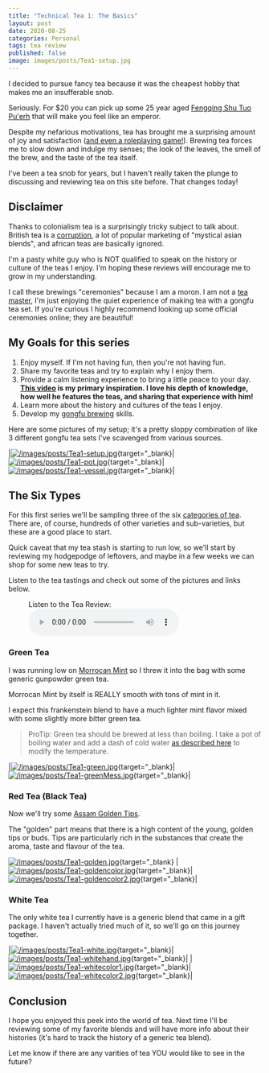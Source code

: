 ```yaml
---
title: "Technical Tea 1: The Basics"
layout: post
date: 2020-08-25
categories: Personal
tags: tea review
published: false
image: images/posts/Tea1-setup.jpg
---
```


I decided to pursue fancy tea because it was the cheapest hobby that makes me an insufferable snob. 

Seriously. For $20 you can pick up some 25 year aged [Fengqing Shu Tuo  Pu'erh](https://meileaf.com/tea/black-yunnan-tuo/) that will make you feel like an emperor.

Despite my nefarious motivations, tea has brought me a surprising amount of joy and satisfaction ([and even a roleplaying game!](/patreon)). Brewing tea forces me to slow down and indulge my senses; the look of the leaves, the smell of the brew, and the taste of the tea itself. 

I've been a tea snob for years, but I haven't really taken the plunge to discussing and reviewing tea on this site before. That changes today! 

## Disclaimer

Thanks to colonialism tea is a surprisingly tricky subject to talk about. British tea is a [corruption](https://www.aljazeera.com/indepth/opinion/british-colonialism-ruined-perfect-cup-tea-170918113331476.html), a lot of popular marketing of "mystical asian blends", and african teas are basically ignored.

I'm a pasty white guy who is NOT qualified to speak on the history or culture of the teas I enjoy. I'm hoping these reviews will encourage me to grow in my understanding.

I call these brewings "ceremonies" because I am a moron. I am not a [tea master](https://en.wikipedia.org/wiki/Japanese_tea_ceremony), I'm just enjoying the quiet experience of making tea with a gongfu tea set. If you're curious I highly recommend looking up some official ceremonies online; they are beautiful!

## My Goals for this series

1. Enjoy myself. If I'm not having fun, then you're not having fun.
2. Share my favorite teas and try to explain why I enjoy them.
3. Provide a calm listening experience to bring a little peace to your day. **[This video](https://www.youtube.com/watch?v=iWWu05AHv38) is my primary inspiration. I love his depth of knowledge, how well he features the teas, and sharing that experience with him!**
4. Learn more about the history and cultures of the teas I enjoy.
5. Develop my [gongfu brewing](https://www.reddit.com/r/tea/wiki/faq/gongfucha#wiki_an_introduction_to_gongfu_tea) skills.


Here are some pictures of my setup; it's a pretty sloppy combination of like 3 different gongfu tea sets I've scavenged from various sources.

|[![/images/posts/Tea1-setup.jpg](/images/posts/Tea1-setup.jpg)](/images/posts/Tea1-setup.jpg){target="_blank}|[![/images/posts/Tea1-pot.jpg](/images/posts/Tea1-pot.jpg)](/images/posts/Tea1-pot.jpg){target="_blank}|[![/images/posts/Tea1-vessel.jpg](/images/posts/Tea1-vessel.jpg)](/images/posts/Tea1-vessel.jpg){target="_blank}|

## The Six Types

For this first series we'll be sampling three of the six [categories of tea](https://teaepicure.com/tea-classification/). There are, of course, hundreds of other varieties and sub-varieties, but these are a good place to start.

Quick caveat that my tea stash is starting to run low, so we'll start by reviewing my hodgepodge of leftovers, and maybe in a few weeks we can shop for some new teas to try.

Listen to the tea tastings and check out some of the pictures and links below.

<figure>
    <figcaption>Listen to the Tea Review:</figcaption>
    <audio
        controls
        src="/files/Audio/Tea1.mp3">
            Your browser does not support the
            <code>audio</code> element.
    </audio>
</figure>

### Green Tea

I was running low on [Morrocan Mint](https://www.uptontea.com/flavored-green-tea/mint-loose-leaf-green-tea/p/V00418/) so I threw it into the bag with some generic gunpowder green tea. 

Morrocan Mint by itself is REALLY smooth with tons of mint in it. 

I expect this frankenstein blend to have a much lighter mint flavor mixed with some slightly more bitter green tea.

> ProTip: Green tea should be brewed at less than boiling. I take a pot of boiling water and add a dash of cold water [as described here](https://www.youtube.com/watch?v=spTBscGMG2c) to modify the temperature.

|[![/images/posts/Tea1-green.jpg](/images/posts/Tea1-green.jpg)](/images/posts/Tea1-green.jpg){target="_blank}|[![/images/posts/Tea1-greenMess.jpg](/images/posts/Tea1-greenMess.jpg)](/images/posts/Tea1-greenMess.jpg){target="_blank}|

### Red Tea (Black Tea)

Now we'll try some [Assam Golden Tips](https://www.eldenstreettea.com/the-tea-shop.html?store-page=Assam-Golden-Tips-p190939461).

The "golden" part means that there is a high content of the young, golden tips or buds. Tips are particularly rich in the substances that create the aroma, taste and flavour of the tea.

[![/images/posts/Tea1-golden.jpg](/images/posts/Tea1-golden.jpg)](/images/posts/Tea1-golden.jpg){target="_blank}
|[![/images/posts/Tea1-goldencolor.jpg](/images/posts/Tea1-goldencolor.jpg)](/images/posts/Tea1-goldencolor.jpg){target="_blank}|[![/images/posts/Tea1-goldencolor2.jpg](/images/posts/Tea1-goldencolor2.jpg)](/images/posts/Tea1-goldencolor2.jpg){target="_blank}|

### White Tea

The only white tea I currently have is a generic blend that came in a gift package. I haven't actually tried much of it, so we'll go on this journey together.

|[![/images/posts/Tea1-white.jpg](/images/posts/Tea1-white.jpg)](/images/posts/Tea1-white.jpg){target="_blank}|[![/images/posts/Tea1-whitehand.jpg](/images/posts/Tea1-whitehand.jpg)](/images/posts/Tea1-whitehand.jpg){target="_blank}|
|[![/images/posts/Tea1-whitecolor1.jpg](/images/posts/Tea1-whitecolor1.jpg)](/images/posts/Tea1-whitecolor1.jpg){target="_blank}|[![/images/posts/Tea1-whitecolor2.jpg](/images/posts/Tea1-whitecolor2.jpg)](/images/posts/Tea1-whitecolor2.jpg){target="_blank}|

## Conclusion

I hope you enjoyed this peek into the world of tea. Next time I'll be reviewing some of my favorite blends and will have more info about their histories (it's hard to track the history of a generic tea blend).

Let me know if there are any varities of tea YOU would like to see in the future?



